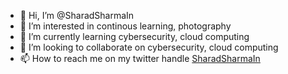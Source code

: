 - 👋 Hi, I’m @SharadSharmaIn
- 👀 I’m interested in continous learning, photography
- 🌱 I’m currently learning cybersecurity, cloud computing
- 💞️ I’m looking to collaborate on cybersecurity, cloud computing
- 📫 How to reach me on my twitter handle [SharadSharmaIn](https://twitter.com/SharadSharmaIn)

<!---
SharadSharmaIn/SharadSharmaIn is a ✨ special ✨ repository because its `README.md` (this file) appears on your GitHub profile.
You can click the Preview link to take a look at your changes.
--->
